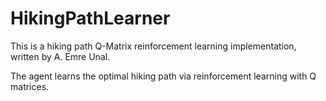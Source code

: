 HikingPathLearner
=================

This is a hiking path Q-Matrix reinforcement learning implementation, written by A. Emre Unal.

The agent learns the optimal hiking path via reinforcement learning with Q matrices.
